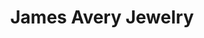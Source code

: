 ---
title: "James Avery Jewelry"
url: /houston/james-avery-jewelry-north-highway-6/
shop: jewelry
---